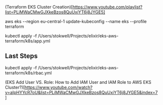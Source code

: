 (Terraform EKS Cluster Creation)[https://www.youtube.com/playlist?list=PLiMWaCMwGJXkeBzos8QuUxiYT6j8JYGE5]

aws eks --region eu-central-1 update-kubeconfig --name eks --profile terraform

kubectl apply -f /Users/stokwell/Projects/elixir/eks-aws-terraform/k8s/app.yml

## Last Steps 

kubectl apply -f /Users/stokwell/Projects/elixir/eks-aws-terraform/k8s/rbac.yml

(EKS Add User VS. Role: How to Add IAM User and IAM Role to AWS EKS Cluster?)[https://www.youtube.com/watch?v=aIpHYYcR7oU&list=PLiMWaCMwGJXkeBzos8QuUxiYT6j8JYGE5&index=7]